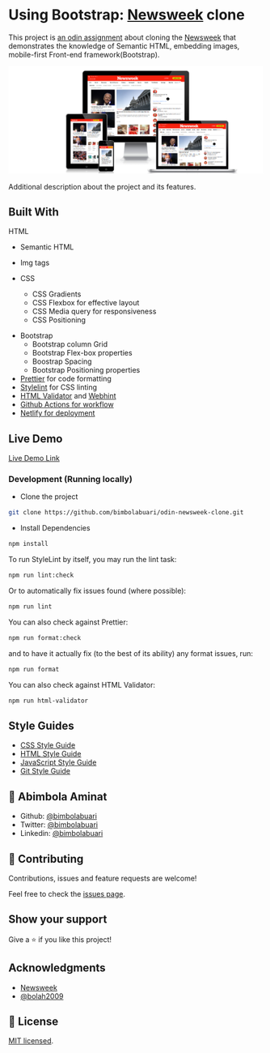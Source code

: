 # Using Bootstrap: [Newsweek](https://www.newsweek.com/) clone

This project is [an odin assignment](https://www.theodinproject.com/courses/html-and-css/lessons/using-bootstrap) about cloning the [Newsweek](https://www.newsweek.com/) that demonstrates the knowledge of Semantic HTML, embedding images, mobile-first Front-end framework(Bootstrap).

![screenshot](./image/screenshot.png)

Additional description about the project and its features.

## Built With

HTML

- Semantic HTML
- Img tags

- CSS
  - CSS Gradients
  - CSS Flexbox for effective layout
  - CSS Media query for responsiveness
  - CSS Positioning

* Bootstrap
  - Bootstrap column Grid
  - Bootstrap Flex-box properties
  - Boostrap Spacing
  - Bootstrap Positioning properties
* [Prettier](https://prettier.io/) for code formatting
* [Stylelint](https://stylelint.io/) for CSS linting
* [HTML Validator](https://validator.w3.org/) and [Webhint](https://webhint.io/)
* [Github Actions for workflow](https://github.com/features/actions)
* [Netlify for deployment](https://app.netlify.com/)

## Live Demo

[Live Demo Link](https://bimbola-newsweek-clone.netlify.app/)

### Development (Running locally)

- Clone the project

```bash
git clone https://github.com/bimbolabuari/odin-newsweek-clone.git

```

- Install Dependencies

```bash
npm install
```

To run StyleLint by itself, you may run the lint task:

```bash
npm run lint:check
```

Or to automatically fix issues found (where possible):

```bash
npm run lint
```

You can also check against Prettier:

```bash
npm run format:check
```

and to have it actually fix (to the best of its ability) any format issues, run:

```bash
npm run format
```

You can also check against HTML Validator:

```bash
npm run html-validator
```

## Style Guides

- [CSS Style Guide](http://udacity.github.io/frontend-nanodegree-styleguide/css.html)
- [HTML Style Guide](http://udacity.github.io/frontend-nanodegree-styleguide/index.html)
- [JavaScript Style Guide](http://udacity.github.io/frontend-nanodegree-styleguide/javascript.html)
- [Git Style Guide](https://udacity.github.io/git-styleguide/)

## 👤 Abimbola Aminat

- Github: [@bimbolabuari](https://github.com/bimbolabuari)
- Twitter: [@bimbolabuari](https://twitter.com/bimbolabuari)
- Linkedin: [@bimbolabuari](https://www.linkedin.com/in/bimbolabuari/)

## 🤝 Contributing

Contributions, issues and feature requests are welcome!

Feel free to check the [issues page](../../issues).

## Show your support

Give a ⭐️ if you like this project!

## Acknowledgments

- [Newsweek](https://www.newsweek.com/)
- [@bolah2009](https://github.com/bolah2009)

## 📝 License

[MIT licensed](./LICENSE).
